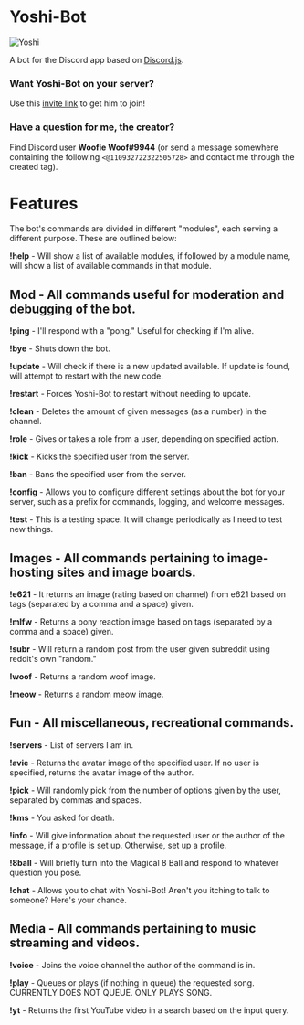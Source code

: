 # Yoshi-Bot
![Yoshi](http://i.imgur.com/0P9zo7t.jpg)

A bot for the Discord app based on [Discord.js](https://github.com/hydrabolt/discord.js/).

### Want Yoshi-Bot on your server?

Use this [invite link](https://discordapp.com/oauth2/authorize?client_id=182989700393336832&scope=bot&permissions=0x10002016) to get him to join!

### Have a question for me, the creator?

Find Discord user **Woofie Woof#9944** (or send a message somewhere containing the following `<@110932722322505728>` and contact me through the created tag).

# Features
The bot's commands are divided in different "modules", each serving a different purpose. These are outlined below:

**!help** - Will show a list of available modules, if followed by a module name, will show a list of available commands in that module.

## Mod - All commands useful for moderation and debugging of the bot.

**!ping** - I'll respond with a "pong." Useful for checking if I'm alive.

**!bye** - Shuts down the bot.

**!update** - Will check if there is a new updated available. If update is found, will attempt to restart with the new code.

**!restart** - Forces Yoshi-Bot to restart without needing to update.

**!clean** - Deletes the amount of given messages (as a number) in the channel.

**!role** - Gives or takes a role from a user, depending on specified action.

**!kick** - Kicks the specified user from the server.

**!ban** - Bans the specified user from the server.

**!config** - Allows you to configure different settings about the bot for your server, such as a prefix for commands, logging, and welcome messages.

**!test** - This is a testing space. It will change periodically as I need to test new things.

## Images - All commands pertaining to image-hosting sites and image boards.

**!e621** - It returns an image (rating based on channel) from e621 based on tags (separated by a comma and a space) given.

**!mlfw** - Returns a pony reaction image based on tags (separated by a comma and a space) given.

**!subr** - Will return a random post from the user given subreddit using reddit's own "random."

**!woof** - Returns a random woof image.

**!meow** - Returns a random meow image.

## Fun - All miscellaneous, recreational commands.

**!servers** - List of servers I am in.

**!avie** -  Returns the avatar image of the specified user. If no user is specified, returns the avatar image of the author.

**!pick** - Will randomly pick from the number of options given by the user, separated by commas and spaces.

**!kms** - You asked for death.

**!info** - Will give information about the requested user or the author of the message, if a profile is set up. Otherwise, set up a profile.

**!8ball** - Will briefly turn into the Magical 8 Ball and respond to whatever question you pose.

**!chat** - Allows you to chat with Yoshi-Bot! Aren't you itching to talk to someone? Here's your chance.

## Media - All commands pertaining to music streaming and videos.

**!voice** - Joins the voice channel the author of the command is in.

**!play** - Queues or plays (if nothing in queue) the requested song. CURRENTLY DOES NOT QUEUE. ONLY PLAYS SONG.

**!yt** - Returns the first YouTube video in a search based on the input query.
